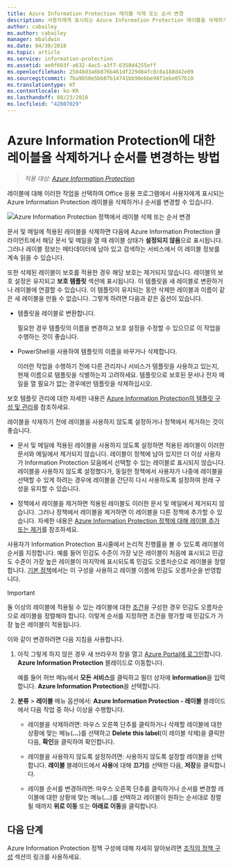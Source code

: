 ```yaml
---
title: Azure Information Protection 레이블 삭제 또는 순서 변경
description: 사용자에게 표시되는 Azure Information Protection 레이블을 삭제하거나 순서를 변경할 수 있습니다.
author: cabailey
ms.author: cabailey
manager: mbaldwin
ms.date: 04/30/2018
ms.topic: article
ms.service: information-protection
ms.assetid: ae0f603f-a632-4ac5-a3f7-6358d4255eff
ms.openlocfilehash: 25048d3a6b876b461df229d84fc8c8a188d42e09
ms.sourcegitcommit: 7ba9850e5bb07b14741bb90ebbe98f1ebe057b10
ms.translationtype: HT
ms.contentlocale: ko-KR
ms.lasthandoff: 08/23/2018
ms.locfileid: "42807029"
---
```

# <a name="how-to-delete-or-reorder-a-label-for-azure-information-protection"></a>Azure Information Protection에 대한 레이블을 삭제하거나 순서를 변경하는 방법

>*적용 대상: [Azure Information Protection](https://azure.microsoft.com/pricing/details/information-protection)*

레이블에 대해 이러한 작업을 선택하여 Office 응용 프로그램에서 사용자에게 표시되는 Azure Information Protection 레이블을 삭제하거나 순서를 변경할 수 있습니다.

![Azure Information Protection 정책에서 레이블 삭제 또는 순서 변경](./media/info-protect-contextmenu.png)

문서 및 메일에 적용된 레이블을 삭제하면 다음에 Azure Information Protection 클라이언트에서 해당 문서 및 메일을 열 때 레이블 상태가 **설정되지 않음**으로 표시됩니다. 그러나 레이블 정보는 메타데이터에 남아 있고 검색하는 서비스에서 이 레이블 정보를 계속 읽을 수 있습니다.

또한 삭제된 레이블이 보호를 적용한 경우 해당 보호는 제거되지 않습니다. 레이블의 보호 설정은 유지되고 **보호 템플릿** 섹션에 표시됩니다. 이 템플릿을 새 레이블로 변환하거나 레이블에 연결할 수 있습니다. 이 템플릿이 유지되는 동안 삭제한 레이블과 이름이 같은 새 레이블을 만들 수 없습니다. 그렇게 하려면 다음과 같은 옵션이 있습니다.

- 템플릿을 레이블로 변환합니다. 
    
    필요한 경우 템플릿의 이름을 변경하고 보호 설정을 수정할 수 있으므로 이 작업을 수행하는 것이 좋습니다.

- PowerShell을 사용하여 템플릿의 이름을 바꾸거나 삭제합니다.
    
    이러한 작업을 수행하기 전에 다른 관리자나 서비스가 템플릿을 사용하고 있는지, 현재 이름으로 템플릿을 식별하는지 고려하세요. 템플릿으로 보호된 문서나 전자 메일을 열 필요가 없는 경우에만 템플릿을 삭제하십시오.

보호 템플릿 관리에 대한 자세한 내용은 [Azure Information Protection의 템플릿 구성 및 관리](configure-policy-templates.md)를 참조하세요.

레이블을 삭제하기 전에 레이블을 사용하지 않도록 설정하거나 정책에서 제거하는 것이 좋습니다.
    
- 문서 및 메일에 적용된 레이블을 사용하지 않도록 설정하면 적용된 레이블이 이러한 문서와 메일에서 제거되지 않습니다. 레이블이 정책에 남아 있지만 더 이상 사용자가 Information Protection 모음에서 선택할 수 있는 레이블로 표시되지 않습니다. 레이블을 사용하지 않도록 설정했다가, 동일한 정책에서 사용자가 나중에 레이블을 선택할 수 있게 하려는 경우에 레이블을 간단히 다시 사용하도록 설정하여 원래 구성을 유지할 수 있습니다.

- 정책에서 레이블을 제거하면 적용된 레이블도 이러한 문서 및 메일에서 제거되지 않습니다. 그러나 정책에서 레이블을 제거하면 이 레이블을 다른 정책에 추가할 수 있습니다. 자세한 내용은 [Azure Information Protection 정책에 대해 레이블 추가 또는 제거](configure-policy-add-remove-label.md)를 참조하세요.

사용자가 Information Protection 표시줄에서 논리적 진행률을 볼 수 있도록 레이블의 순서를 지정합니다. 예를 들어 민감도 수준이 가장 낮은 레이블이 처음에 표시되고 민감도 수준이 가장 높은 레이블이 마지막에 표시되도록 민감도 오름차순으로 레이블을 정렬합니다. [기본 정책](configure-policy-default.md)에서는 이 구성을 사용하고 레이블 이름에 민감도 오름차순을 반영합니다.

> [!IMPORTANT]
>둘 이상의 레이블에 적용될 수 있는 레이블에 대한 [조건](configure-policy-classification.md)을 구성한 경우 민감도 오름차순으로 레이블을 정렬해야 합니다. 이렇게 순서를 지정하면 조건을 평가할 때 민감도가 가장 높은 레이블이 적용됩니다.


이와 같이 변경하려면 다음 지침을 사용합니다.

1. 아직 그렇게 하지 않은 경우 새 브라우저 창을 열고 [Azure Portal에 로그인](configure-policy.md#signing-in-to-the-azure-portal)합니다. **Azure Information Protection** 블레이드로 이동합니다. 
    
    예를 들어 허브 메뉴에서 **모든 서비스**를 클릭하고 필터 상자에 **Information**을 입력합니다. **Azure Information Protection**을 선택합니다.

2. **분류** > **레이블** 메뉴 옵션에서: **Azure Information Protection - 레이블** 블레이드에서 다음 작업 중 하나 이상을 수행합니다. 

    - 레이블을 삭제하려면: 마우스 오른쪽 단추를 클릭하거나 삭제할 레이블에 대한 상황에 맞는 메뉴(**...**)를 선택하고 **Delete this label**(이 레이블 삭제)을 클릭한 다음, **확인**을 클릭하여 확인합니다. 

    - 레이블을 사용하지 않도록 설정하려면: 사용하지 않도록 설정할 레이블을 선택합니다. **레이블** 블레이드에서 **사용**에 대해 **끄기**를 선택한 다음, **저장**을 클릭합니다.

    - 레이블 순서를 변경하려면: 마우스 오른쪽 단추를 클릭하거나 순서를 변경할 레이블에 대한 상황에 맞는 메뉴(**...**)를 선택하고 레이블이 원하는 순서대로 정렬될 때까지 **위로 이동** 또는 **아래로 이동**을 클릭합니다.  

## <a name="next-steps"></a>다음 단계

Azure Information Protection 정책 구성에 대해 자세히 알아보려면 [조직의 정책 구성](configure-policy.md#configuring-your-organizations-policy) 섹션의 링크를 사용하세요.  


